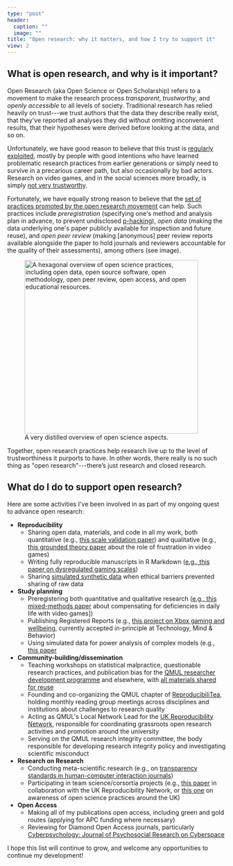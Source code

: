 ```yaml
---
type: "post"
header:
  caption: ""
  image: ""
title: "Open research: why it matters, and how I try to support it"
view: 2
---
```


## What is open research, and why is it important?

Open Research (aka Open Science or Open Scholarship) refers to a movement to make the research process *transparent*, *trustworthy*, and *openly accessible* to all levels of society. Traditional research has relied heavily on trust---we trust authors that the data they describe really exist, that they've reported all analyses they did without omitting inconvenient results, that their hypotheses were derived before looking at the data, and so on. 

Unfortunately, we have good reason to believe that this trust is [regularly exploited](https://www.cmu.edu/dietrich/sds/docs/loewenstein/MeasPrevalQuestTruthTelling.pdf), mostly by people with good intentions who have learned problematic research practices from earlier generations or simply need to survive in a precarious career path, but also occasionally by bad actors. Research on video games, and in the social sciences more broadly, is simply [not very trustworthy](https://doi.org/10.31234/osf.io/fp89z).

Fortunately, we have equally strong reason to believe that the [set of practices promoted by the open research movement](https://www.nature.com/articles/s41562-016-0021) can help. Such practices include *preregistration* (specifying one's method and analysis plan in advance, to prevent undisclosed [p-hacking](https://www.wired.com/story/were-all-p-hacking-now/)), *open data* (making the data underlying one's paper publicly available for inspection and future reuse), and *open peer review* (making [anonymous] peer review reports available alongside the paper to hold journals and reviewers accountable for the quality of their assessments), among others (see image).

<figure>
  <class="align-left">
  <img src="/img/openScience.jpg" alt="A hexagonal overview of open science practices, including open data, open source software, open methodology, open peer review, open access, and open educational resources." width="400"/>
  <figcaption>A very distilled overview of open science aspects.</figcaption>
</figure>

Together, open research practices help research live up to the level of trustworthiness it purports to have. In other words, there really is no such thing as "open research"---there’s just research and closed research.

## What do I do to support open research?

Here are some activities I've been involved in as part of my ongoing quest to advance open research:

- **Reproducibility**
  - Sharing open data, materials, and code in all my work, both quantitative (e.g., [this scale validation paper](https://osf.io/6gmw2/)) and qualitative (e.g., [this grounded theory paper](https://osf.io/mwpqc/?view_only=dfe56f8107c74a7284ba61c0dc571885) about the role of frustration in video games)
  - Writing fully reproducible manuscripts in R Markdown ([e.g., this paper on dysregulated gaming scales](https://osf.io/h9kmv/))
  - Sharing [simulated synthetic data](https://osf.io/gvdf4/) when ethical barriers prevented sharing of raw data
- **Study planning**
  - Preregistering both quantitative and qualitative research ([e.g., this mixed-methods paper](https://osf.io/6gmw2/) about compensating for deficiencies in daily life with video games])
  - Publishing Registered Reports (e.g., [this project on Xbox gaming and wellbeing](https://osf.io/edtwn/), currently accepted in-principle at Technology, Mind & Behavior)
  - Using simulated data for power analysis of complex models (e.g., [this paper]((https://osf.io/vp7ye/))
- **Community-building/dissemination**
  - Teaching workshops on statistical malpractice, questionable research practices, and publication bias for the [QMUL researcher development programme](https://www.qmul.ac.uk/queenmaryacademy/researcher-development/) and elsewhere, with [all materials shared for reuse](https://osf.io/vst2p/)
  - Founding and co-organizing the QMUL chapter of [ReproducibiliTea](https://reproducibilitea.org), holding monthly reading group meetings across disciplines and institutions about challenges to research quality
  - Acting as QMUL's Local Network Lead for the [UK Reproducibility Network](https://ukrn.org), responsible for coordinating grassroots open research activities and promotion around the university
  - Serving on the QMUL research integrity committee, the body responsible for developing research integrity policy and investigating scientific misconduct
- **Research on Research**
  - Conducting meta-scientific research (e.g., on [transparency standards in human-computer interaction journals](https://doi.org/10.1145/3411764.3445584))
  - Participating in team science/corsortia projects (e.g., [this paper](https://osf.io/xzfa2) in collaboration with the UK Reproducibility Network, or [this one](https://osf.io/preprints/metaarxiv/w48yh/) on awareness of open science practices around the UK)
- **Open Access**
  - Making all of my publications open access, including green and gold routes (applying for APC funding where necessary)
  - Reviewing for Diamond Open Access journals, particularly [Cyberpsychology: Journal of Psychosocial Research on Cyberspace](https://cyberpsychology.eu)

I hope this list will continue to grow, and welcome any opportunities to continue my development!